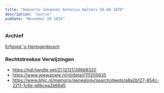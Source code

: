 ```yaml
---
title: "Geboorte Johannes Antonius Walters 05-08-1878"
description: "Source"
pubDate: "November 20 2024"
---
```


### Archief
[Erfgoed 's-Hertogenbosch](https://www.erfgoedshertogenbosch.nl/)

### Rechtstreekse Verwijzingen
- https://hdl.handle.net/21.12121/39668320
- https://www.wiewaswie.nl/nl/detail/111205635
- https://www.bhic.nl/memorix/genealogy/search/deeds/a8a2b127-854c-2211-1c6e-e8bcea2b66d5